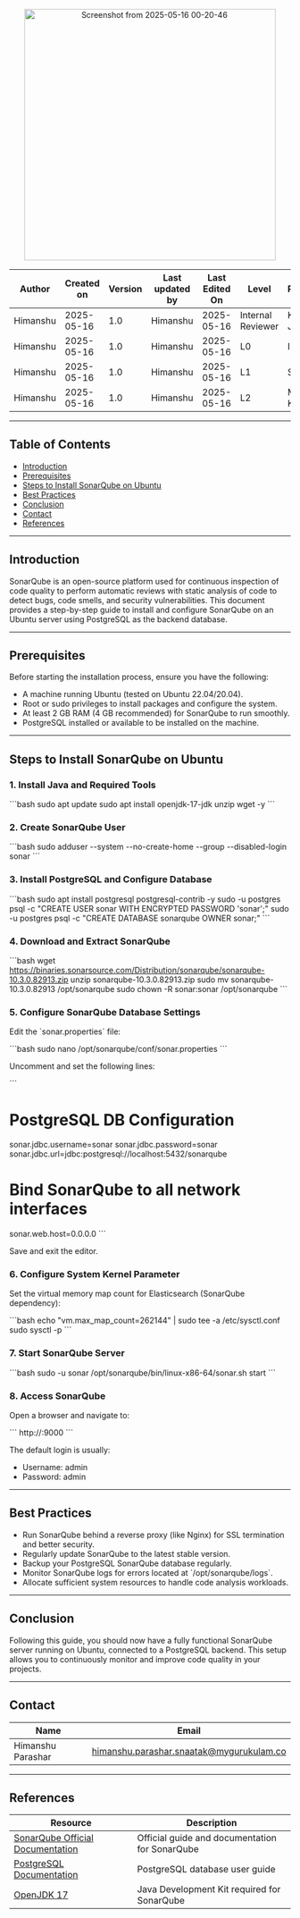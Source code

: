 <p align="center">
  <img src="https://github.com/user-attachments/assets/2e0f55d0-3034-47da-a844-5c0a7d377207" alt="Screenshot from 2025-05-16 00-20-46" width="450">
</p>

| Author   | Created on | Version | Last updated by | Last Edited On | Level             | Reviewer        |
|----------|------------|---------|-----------------|----------------|-------------------|-----------------|
| Himanshu | 2025-05-16 | 1.0     | Himanshu        | 2025-05-16     | Internal Reviewer | Komal Jaiswal   |
| Himanshu | 2025-05-16 | 1.0     | Himanshu        | 2025-05-16     | L0                | Imran           |
| Himanshu | 2025-05-16 | 1.0     | Himanshu        | 2025-05-16     | L1                | Shashi          |
| Himanshu | 2025-05-16 | 1.0     | Himanshu        | 2025-05-16     | L2                | Mahesh Kumar    |

---

## Table of Contents

- [Introduction](#introduction)  
- [Prerequisites](#prerequisites)  
- [Steps to Install SonarQube on Ubuntu](#steps-to-install-sonarqube-on-ubuntu)  
- [Best Practices](#best-practices)  
- [Conclusion](#conclusion)  
- [Contact](#contact)  
- [References](#references)  

---

## Introduction

SonarQube is an open-source platform used for continuous inspection of code quality to perform automatic reviews with static analysis of code to detect bugs, code smells, and security vulnerabilities. This document provides a step-by-step guide to install and configure SonarQube on an Ubuntu server using PostgreSQL as the backend database.

---

## Prerequisites

Before starting the installation process, ensure you have the following:

- A machine running Ubuntu (tested on Ubuntu 22.04/20.04).
- Root or sudo privileges to install packages and configure the system.
- At least 2 GB RAM (4 GB recommended) for SonarQube to run smoothly.
- PostgreSQL installed or available to be installed on the machine.

---

## Steps to Install SonarQube on Ubuntu

### 1. Install Java and Required Tools

\`\`\`bash
sudo apt update
sudo apt install openjdk-17-jdk unzip wget -y
\`\`\`

### 2. Create SonarQube User

\`\`\`bash
sudo adduser --system --no-create-home --group --disabled-login sonar
\`\`\`

### 3. Install PostgreSQL and Configure Database

\`\`\`bash
sudo apt install postgresql postgresql-contrib -y
sudo -u postgres psql -c "CREATE USER sonar WITH ENCRYPTED PASSWORD 'sonar';"
sudo -u postgres psql -c "CREATE DATABASE sonarqube OWNER sonar;"
\`\`\`

### 4. Download and Extract SonarQube

\`\`\`bash
wget https://binaries.sonarsource.com/Distribution/sonarqube/sonarqube-10.3.0.82913.zip
unzip sonarqube-10.3.0.82913.zip
sudo mv sonarqube-10.3.0.82913 /opt/sonarqube
sudo chown -R sonar:sonar /opt/sonarqube
\`\`\`

### 5. Configure SonarQube Database Settings

Edit the \`sonar.properties\` file:

\`\`\`bash
sudo nano /opt/sonarqube/conf/sonar.properties
\`\`\`

Uncomment and set the following lines:

\`\`\`
# PostgreSQL DB Configuration
sonar.jdbc.username=sonar
sonar.jdbc.password=sonar
sonar.jdbc.url=jdbc:postgresql://localhost:5432/sonarqube

# Bind SonarQube to all network interfaces
sonar.web.host=0.0.0.0
\`\`\`

Save and exit the editor.

### 6. Configure System Kernel Parameter

Set the virtual memory map count for Elasticsearch (SonarQube dependency):

\`\`\`bash
echo "vm.max_map_count=262144" | sudo tee -a /etc/sysctl.conf
sudo sysctl -p
\`\`\`

### 7. Start SonarQube Server

\`\`\`bash
sudo -u sonar /opt/sonarqube/bin/linux-x86-64/sonar.sh start
\`\`\`

### 8. Access SonarQube

Open a browser and navigate to:

\`\`\`
http://<your-server-ip>:9000
\`\`\`

The default login is usually:

- Username: admin  
- Password: admin

---

## Best Practices

- Run SonarQube behind a reverse proxy (like Nginx) for SSL termination and better security.
- Regularly update SonarQube to the latest stable version.
- Backup your PostgreSQL SonarQube database regularly.
- Monitor SonarQube logs for errors located at \`/opt/sonarqube/logs\`.
- Allocate sufficient system resources to handle code analysis workloads.

---

## Conclusion

Following this guide, you should now have a fully functional SonarQube server running on Ubuntu, connected to a PostgreSQL backend. This setup allows you to continuously monitor and improve code quality in your projects.

---

## Contact

| Name             | Email                                    |
|------------------|------------------------------------------|
| Himanshu Parashar| himanshu.parashar.snaatak@mygurukulam.co |

---

## References

| Resource                                  | Description                                         |
|-------------------------------------------|-----------------------------------------------------|
| [SonarQube Official Documentation](https://docs.sonarqube.org/latest/) | Official guide and documentation for SonarQube      |
| [PostgreSQL Documentation](https://www.postgresql.org/docs/) | PostgreSQL database user guide                       |
| [OpenJDK 17](https://openjdk.org/projects/jdk/17/)           | Java Development Kit required for SonarQube          |
